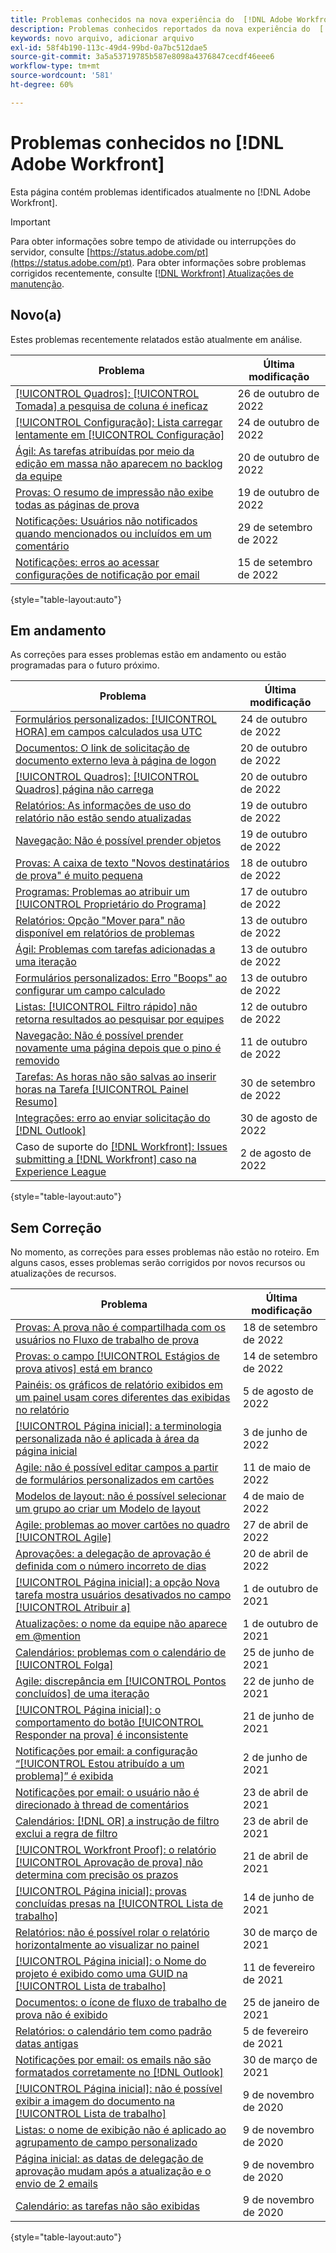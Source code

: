 ```yaml
---
title: Problemas conhecidos na nova experiência do  [!DNL Adobe Workfront]
description: Problemas conhecidos reportados da nova experiência do  [!DNL Adobe Workfront]
keywords: novo arquivo, adicionar arquivo
exl-id: 58f4b190-113c-49d4-99bd-0a7bc512dae5
source-git-commit: 3a5a53719785b587e8098a4376847cecdf46eee6
workflow-type: tm+mt
source-wordcount: '581'
ht-degree: 60%

---
```


# Problemas conhecidos no [!DNL Adobe Workfront]

Esta página contém problemas identificados atualmente no [!DNL Adobe Workfront].

>[!IMPORTANT]
>
>Para obter informações sobre tempo de atividade ou interrupções do servidor, consulte [https://status.adobe.com/pt](https://status.adobe.com/pt). Para obter informações sobre problemas corrigidos recentemente, consulte [[!DNL Workfront] Atualizações de manutenção](../maintenance/current-updates.md).

## Novo(a)

Estes problemas recentemente relatados estão atualmente em análise.

| **Problema** | **Última modificação** |
| -----------------------------------------------------------------| ----------------- |
| [[!UICONTROL Quadros]: [!UICONTROL Tomada] a pesquisa de coluna é ineficaz](known-issues-workfront/wf-boards-search-returns-no-results.md) | 26 de outubro de 2022 |
| [[!UICONTROL Configuração]: Lista carregar lentamente em [!UICONTROL Configuração]](known-issues-workfront/wf-setup-lists-load-slowly.md) | 24 de outubro de 2022 |
| [Ágil: As tarefas atribuídas por meio da edição em massa não aparecem no backlog da equipe](known-issues-workfront/wf-agile-not-appearing-in-team-backlog.md) | 20 de outubro de 2022 |
| [Provas: O resumo de impressão não exibe todas as páginas de prova](known-issues-workfront-proof/proof-print-summary-not-showing-all-pages.md) | 19 de outubro de 2022 |
| [Notificações: Usuários não notificados quando mencionados ou incluídos em um comentário](known-issues-workfront/wf-notif-users-not-receiving-email-or-inapp-notif.md) | 29 de setembro de 2022 |
| [Notificações: erros ao acessar configurações de notificação por email](known-issues-workfront/wf-notifications-preview-errors-with-options.md) | 15 de setembro de 2022 |

{style=&quot;table-layout:auto&quot;}


## Em andamento

As correções para esses problemas estão em andamento ou estão programadas para o futuro próximo.

| **Problema** | **Última modificação** |
| -----------------------------------------------------------------| ----------------- |
| [Formulários personalizados: [!UICONTROL HORA] em campos calculados usa UTC](known-issues-workfront/wf-custom-form-hours-use-utc.md) | 24 de outubro de 2022 |
| [Documentos: O link de solicitação de documento externo leva à página de logon](known-issues-workfront/wf-documents-external-request-leads-to-login.md) | 20 de outubro de 2022 |
| [[!UICONTROL Quadros]: [!UICONTROL Quadros] página não carrega](known-issues-workfront/wf-boards-boards-do-not-load.md) | 20 de outubro de 2022 |
| [Relatórios: As informações de uso do relatório não estão sendo atualizadas](known-issues-workfront/wf-reports-usage-not-updating.md) | 19 de outubro de 2022 |
| [Navegação: Não é possível prender objetos](known-issues-workfront/wf-navigation-cannot-pin-objects.md) | 19 de outubro de 2022 |
| [Provas: A caixa de texto &quot;Novos destinatários de prova&quot; é muito pequena](known-issues-workfront/wf-proof-proof-share-recipient-box-too-small.md) | 18 de outubro de 2022 |
| [Programas: Problemas ao atribuir um [!UICONTROL Proprietário do Programa]](known-issues-workfront/wf-programs-issues-assigning-program-manager.md) | 17 de outubro de 2022 |
| [Relatórios: Opção &quot;Mover para&quot; não disponível em relatórios de problemas](known-issues-workfront/wf-reports-move-to-not-available-on-issue-report.md) | 13 de outubro de 2022 |
| [Ágil: Problemas com tarefas adicionadas a uma iteração](known-issues-workfront/wf-agile-issues-with-tasks-on-iteration.md) | 13 de outubro de 2022 |
| [Formulários personalizados: Erro &quot;Boops&quot; ao configurar um campo calculado](known-issues-workfront/wf-custom-forms-error-with-calculated-field.md) | 13 de outubro de 2022 |
| [Listas: [!UICONTROL Filtro rápido] não retorna resultados ao pesquisar por equipes](known-issues-workfront/wf-lists-no-results-for-teams-in-quick-filter.md) | 12 de outubro de 2022 |
| [Navegação: Não é possível prender novamente uma página depois que o pino é removido](known-issues-workfront/wf-navigation-undo-pin-does-not-replace-pin.md) | 11 de outubro de 2022 |
| [Tarefas: As horas não são salvas ao inserir horas na Tarefa [!UICONTROL Painel Resumo]](known-issues-workfront/wf-hours-do-not-save-when-scrolling-summary-panel.md) | 30 de setembro de 2022 |
| [Integrações: erro ao enviar solicitação do [!DNL Outlook] ](known-issues-workfront/wf-integrations-error-when-creating-request-from-outlook.md) | 30 de agosto de 2022 |
| Caso de suporte do [[!DNL Workfront]: Issues submitting a [!DNL Workfront] caso na Experience League](known-issues-workfront/wf-support-issues-submitting-support-case.md) | 2 de agosto de 2022 |

{style=&quot;table-layout:auto&quot;}

## Sem Correção

No momento, as correções para esses problemas não estão no roteiro. Em alguns casos, esses problemas serão corrigidos por novos recursos ou atualizações de recursos.

| **Problema** | **Última modificação** |
| -----------------------------------------------------------------| ----------------- |
| [Provas: A prova não é compartilhada com os usuários no Fluxo de trabalho de prova](known-issues-workfront-proof/proof-user-in-stage-does-not-get-access.md) | 18 de setembro de 2022 |
| [Provas: o campo [!UICONTROL Estágios de prova ativos] está em branco](known-issues-workfront/wf-documents-stages-do-not-populate-on-proof.md) | 14 de setembro de 2022 |
| [Painéis: os gráficos de relatório exibidos em um painel usam cores diferentes das exibidas no relatório](known-issues-workfront/wf-dashboard-reports-wrong-color.md) | 5 de agosto de 2022 |
| [[!UICONTROL Página inicial]: a terminologia personalizada não é aplicada à área da página inicial](known-issues-workfront/wf-home-custom-term-not-applied-to-home.md) | 3 de junho de 2022 |
| [Agile: não é possível editar campos a partir de formulários personalizados em cartões](known-issues-workfront/wf-agile-cannot-edit-fields-custom-cards.md) | 11 de maio de 2022 |
| [Modelos de layout: não é possível selecionar um grupo ao criar um Modelo de layout](known-issues-workfront/wf-layout-templ-cannot-select-group.md) | 4 de maio de 2022 |
| [Agile: problemas ao mover cartões no quadro [!UICONTROL Agile] ](known-issues-workfront/wf-agile-issues-moving-cards.md) | 27 de abril de 2022 |
| [Aprovações: a delegação de aprovação é definida com o número incorreto de dias](known-issues-workfront/wf-approval-delegation-incorrect-number-of-days.md) | 20 de abril de 2022 |
| [[!UICONTROL Página inicial]: a opção Nova tarefa mostra usuários desativados no campo [!UICONTROL Atribuir a]](known-issues-workfront/wf-home-new-task-option-showing-deactivated-users.md) | 1 de outubro de 2021 |
| [Atualizações: o nome da equipe não aparece em @mention](known-issues-workfront/wf-updates-team-name-not-in-mention.md) | 1 de outubro de 2021 |
| [Calendários: problemas com o calendário de [!UICONTROL Folga]](known-issues-workfront/wf-calendars-issue-time-off.md) | 25 de junho de 2021 |
| [Agile: discrepância em [!UICONTROL Pontos concluídos] de uma iteração](known-issues-workfront/wf-agile-discrepancy-in-completed-points.md) | 22 de junho de 2021 |
| [[!UICONTROL Página inicial]: o comportamento do botão [!UICONTROL Responder na prova] é inconsistente](known-issues-workfront-proof/reply-in-proof-button-behavior-is-inconsistent.md) | 21 de junho de 2021 |
| [Notificações por email: a configuração “[!UICONTROL Estou atribuído a um problema]” é exibida](known-issues-workfront/wf-email-notif-im-assigned-to-issue-displaying.md) | 2 de junho de 2021 |
| [Notificações por email: o usuário não é direcionado à thread de comentários](known-issues-workfront/wf-email-notif-user-not-directed-to-thread.md) | 23 de abril de 2021 |
| [Calendários: [!DNL OR] a instrução de filtro exclui a regra de filtro](known-issues-workfront/wf-calendars-or-filter-statement.md) | 23 de abril de 2021 |
| [[!UICONTROL Workfront Proof]: o relatório [!UICONTROL Aprovação de prova] não determina com precisão os prazos](known-issues-workfront-proof/proof-approval-report-cant-accurately-determine-deadlines.md) | 21 de abril de 2021 |
| [[!UICONTROL Página inicial]: provas concluídas presas na [!UICONTROL Lista de trabalho]](known-issues-workfront-proof/completed-proofs-stuck-in-the-work-list.md) | 14 de junho de 2021 |
| [Relatórios: não é possível rolar o relatório horizontalmente ao visualizar no painel](known-issues-workfront/wf-reports-cannot-scroll-horizontally.md) | 30 de março de 2021 |
| [[!UICONTROL Página inicial]: o Nome do projeto é exibido como uma GUID na [!UICONTROL Lista de trabalho]](known-issues-workfront/wf-home-project-name-shows-as-guid.md) | 11 de fevereiro de 2021 |
| [Documentos: o ícone de fluxo de trabalho de prova não é exibido](known-issues-workfront-proof/proof-workflow-icon-is-not-displaying.md) | 25 de janeiro de 2021 |
| [Relatórios: o calendário tem como padrão datas antigas](known-issues-workfront/wf-reports-caledar-defaults-to-old-dates.md) | 5 de fevereiro de 2021 |
| [Notificações por email: os emails não são formatados corretamente no [!DNL Outlook]](known-issues-workfront/wf-email-notif-not-formatting-in-outlook.md) | 30 de março de 2021 |
| [[!UICONTROL Página inicial]: não é possível exibir a imagem do documento na [!UICONTROL Lista de trabalho]](known-issues-workfront/wf-home-unable-to-view-document-image.md) | 9 de novembro de 2020 |
| [Listas: o nome de exibição não é aplicado ao agrupamento de campo personalizado](known-issues-workfront/wf-lists-display-name-not-applied-to-grouping.md) | 9 de novembro de 2020 |
| [Página inicial: as datas de delegação de aprovação mudam após a atualização e o envio de 2 emails](known-issues-workfront/wf-home-approval-delegation-dates-changing.md) | 9 de novembro de 2020 |
| [Calendário: as tarefas não são exibidas](known-issues-workfront/wf-calendar-tasks-not-displaying.md) | 9 de novembro de 2020 |

{style=&quot;table-layout:auto&quot;}

